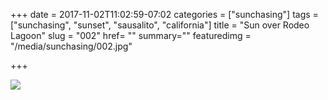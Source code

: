 +++
date = 2017-11-02T11:02:59-07:02
categories = ["sunchasing"]
tags = ["sunchasing", "sunset", "sausalito", "california"]
title = "Sun over Rodeo Lagoon"
slug = "002"
href= ""
summary=""
featuredimg = "/media/sunchasing/002.jpg"

+++

<img src="/media/sunchasing/002.jpg" />